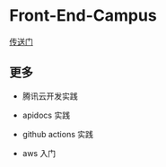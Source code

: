 # Front-End-Campus

[传送门](https://tkiddo.github.io/front-end-campus)

## 更多

- 腾讯云开发实践

* apidocs 实践

* github actions 实践

* aws 入门
